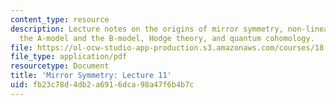 ```yaml
---
content_type: resource
description: Lecture notes on the origins of mirror symmetry, non-linear sigma models,
  the A-model and the B-model, Hodge theory, and quantum cohomology.
file: https://ol-ocw-studio-app-production.s3.amazonaws.com/courses/18-969-topics-in-geometry-mirror-symmetry-spring-2009/fb23c78d4db2a6916dca98a47f6b4b7c_MIT18_969s09_lec01.pdf
file_type: application/pdf
resourcetype: Document
title: 'Mirror Symmetry: Lecture 11'
uid: fb23c78d-4db2-a691-6dca-98a47f6b4b7c
---
```

